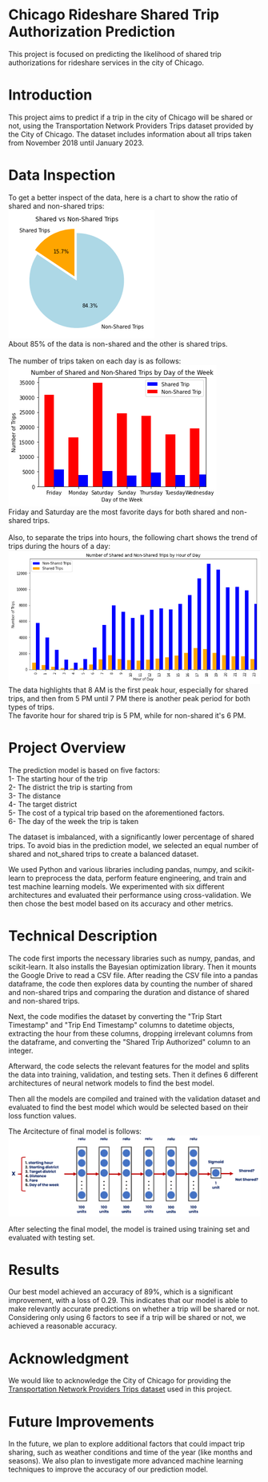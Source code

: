 # Chicago Rideshare Shared Trip Authorization Prediction
This project is focused on predicting the likelihood of shared trip authorizations for rideshare services in the city of Chicago.

# Introduction
This project aims to predict if a trip in the city of Chicago will be shared or not, using the Transportation Network Providers Trips dataset provided by the City of Chicago. The dataset includes information about all trips taken from November 2018 until January 2023.

# Data Inspection
To get a better inspect of the data, here is a chart to show the ratio of shared and non-shared trips:<br>
![Alt Text](https://github.com/aliiyousefzadeh/Chicago-Rideshare-Shared-Trip-Authorization-Prediction/blob/main/Shared_ratio_pie_chart.PNG?raw=true)<br>
About 85% of the data is non-shared and the other is shared trips.<br>
<br>
The number of trips taken on each day is as follows:<br>
![Alt Text](https://github.com/aliiyousefzadeh/Chicago-Rideshare-Shared-Trip-Authorization-Prediction/blob/main/days_data.PNG?raw=true)<br>
Friday and Saturday are the most favorite days for both shared and non-shared trips.<br>
<br>
Also, to separate the trips into hours, the following chart shows the trend of trips during the hours of a day:<br>
![Alt Text](https://github.com/aliiyousefzadeh/Chicago-Rideshare-Shared-Trip-Authorization-Prediction/blob/main/hourly_trips.PNG?raw=true)<br>
The data highlights that 8 AM is the first peak hour, especially for shared trips, and then from 5 PM until 7 PM there is another peak period for both types of trips.<br>
The favorite hour for shared trip is 5 PM, while for non-shared it's 6 PM.



# Project Overview
The prediction model is based on five factors:<br>
1- The starting hour of the trip<br>
2- The district the trip is starting from<br>
3- The distance<br>
4- The target district<br>
5- The cost of a typical trip based on the aforementioned factors.<br>
6- The day of the week the trip is taken<br>

The dataset is imbalanced, with a significantly lower percentage of shared trips. To avoid bias in the prediction model, we selected an equal number of shared and not_shared trips to create a balanced dataset.

We used Python and various libraries including pandas, numpy, and scikit-learn to preprocess the data, perform feature engineering, and train and test machine learning models. We experimented with six different architectures and evaluated their performance using cross-validation. We then chose the best model based on its accuracy and other metrics.

# Technical Description
The code first imports the necessary libraries such as numpy, pandas, and scikit-learn. It also installs the Bayesian optimization library. Then it mounts the Google Drive to read a CSV file. After reading the CSV file into a pandas dataframe, the code then explores data by counting the number of shared and non-shared trips and comparing the duration and distance of shared and non-shared trips.

Next, the code modifies the dataset by converting the "Trip Start Timestamp" and "Trip End Timestamp" columns to datetime objects, extracting the hour from these columns, dropping irrelevant columns from the dataframe, and converting the "Shared Trip Authorized" column to an integer.

Afterward, the code selects the relevant features for the model and splits the data into training, validation, and testing sets. Then it defines 6 different architectures of neural network models to find the best model.

Then all the models are compiled and trained with the validation dataset and evaluated to find the best model which would be selected based on their loss function values.

The Arcitecture of final model is follows:<br>
![Alt Text](https://github.com/aliiyousefzadeh/Chicago-Rideshare-Shared-Trip-Authorization-Prediction/blob/main/model.png?raw=true)<br>

After selecting the final model, the model is trained using training set and evaluated with testing set.

# Results
Our best model achieved an accuracy of 89%, which is a significant improvement, with a loss of 0.29. This indicates that our model is able to make relevantly accurate predictions on whether a trip will be shared or not. Considering only using 6 factors to see if a trip will be shared or not, we achieved a reasonable accuracy.

# Acknowledgment
We would like to acknowledge the City of Chicago for providing the [Transportation Network Providers Trips dataset](https://data.cityofchicago.org/Transportation/Transportation-Network-Providers-Trips/m6dm-c72p) used in this project.

# Future Improvements
In the future, we plan to explore additional factors that could impact trip sharing, such as weather conditions and time of the year (like months and seasons). We also plan to investigate more advanced machine learning techniques to improve the accuracy of our prediction model.
